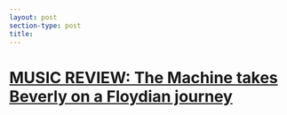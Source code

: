 ```yaml
---
layout: post
section-type: post
title: 
---
```


<h1><a href="http://beverly.wickedlocal.com/news/20180226/music-review-machine-takes-beverly-on-floydian-journey">MUSIC REVIEW: The Machine takes Beverly on a Floydian journey</a></h1>
